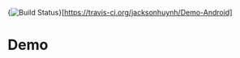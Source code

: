 {<img src="https://travis-ci.org/jacksonhuynh/Demo-Android.svg" alt="Build Status" />}[https://travis-ci.org/jacksonhuynh/Demo-Android]
# Demo
